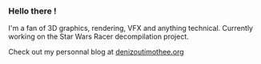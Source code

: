 ### Hello there !

I'm a fan of 3D graphics, rendering, VFX and anything technical.
Currently working on the Star Wars Racer decompilation project.

Check out my personnal blog at [denizoutimothee.org](denizoutimothee.org)

<!--
**tim-tim707/tim-tim707** is a ✨ _special_ ✨ repository because its `README.md` (this file) appears on your GitHub profile.

Here are some ideas to get you started:

- 🔭 I’m currently working on ...
- 🌱 I’m currently learning ...
- 👯 I’m looking to collaborate on ...
- 🤔 I’m looking for help with ...
- 💬 Ask me about ...
- 📫 How to reach me: ...
- 😄 Pronouns: ...
- ⚡ Fun fact: ...
-->
